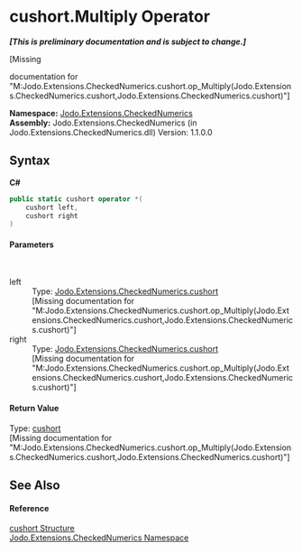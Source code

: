 # cushort.Multiply Operator 
 _**\[This is preliminary documentation and is subject to change.\]**_

\[Missing <summary> documentation for "M:Jodo.Extensions.CheckedNumerics.cushort.op_Multiply(Jodo.Extensions.CheckedNumerics.cushort,Jodo.Extensions.CheckedNumerics.cushort)"\]

**Namespace:**&nbsp;<a href="N_Jodo_Extensions_CheckedNumerics">Jodo.Extensions.CheckedNumerics</a><br />**Assembly:**&nbsp;Jodo.Extensions.CheckedNumerics (in Jodo.Extensions.CheckedNumerics.dll) Version: 1.1.0.0

## Syntax

**C#**<br />
``` C#
public static cushort operator *(
	cushort left,
	cushort right
)
```


#### Parameters
&nbsp;<dl><dt>left</dt><dd>Type: <a href="T_Jodo_Extensions_CheckedNumerics_cushort">Jodo.Extensions.CheckedNumerics.cushort</a><br />\[Missing <param name="left"/> documentation for "M:Jodo.Extensions.CheckedNumerics.cushort.op_Multiply(Jodo.Extensions.CheckedNumerics.cushort,Jodo.Extensions.CheckedNumerics.cushort)"\]</dd><dt>right</dt><dd>Type: <a href="T_Jodo_Extensions_CheckedNumerics_cushort">Jodo.Extensions.CheckedNumerics.cushort</a><br />\[Missing <param name="right"/> documentation for "M:Jodo.Extensions.CheckedNumerics.cushort.op_Multiply(Jodo.Extensions.CheckedNumerics.cushort,Jodo.Extensions.CheckedNumerics.cushort)"\]</dd></dl>

#### Return Value
Type: <a href="T_Jodo_Extensions_CheckedNumerics_cushort">cushort</a><br />\[Missing <returns> documentation for "M:Jodo.Extensions.CheckedNumerics.cushort.op_Multiply(Jodo.Extensions.CheckedNumerics.cushort,Jodo.Extensions.CheckedNumerics.cushort)"\]

## See Also


#### Reference
<a href="T_Jodo_Extensions_CheckedNumerics_cushort">cushort Structure</a><br /><a href="N_Jodo_Extensions_CheckedNumerics">Jodo.Extensions.CheckedNumerics Namespace</a><br />